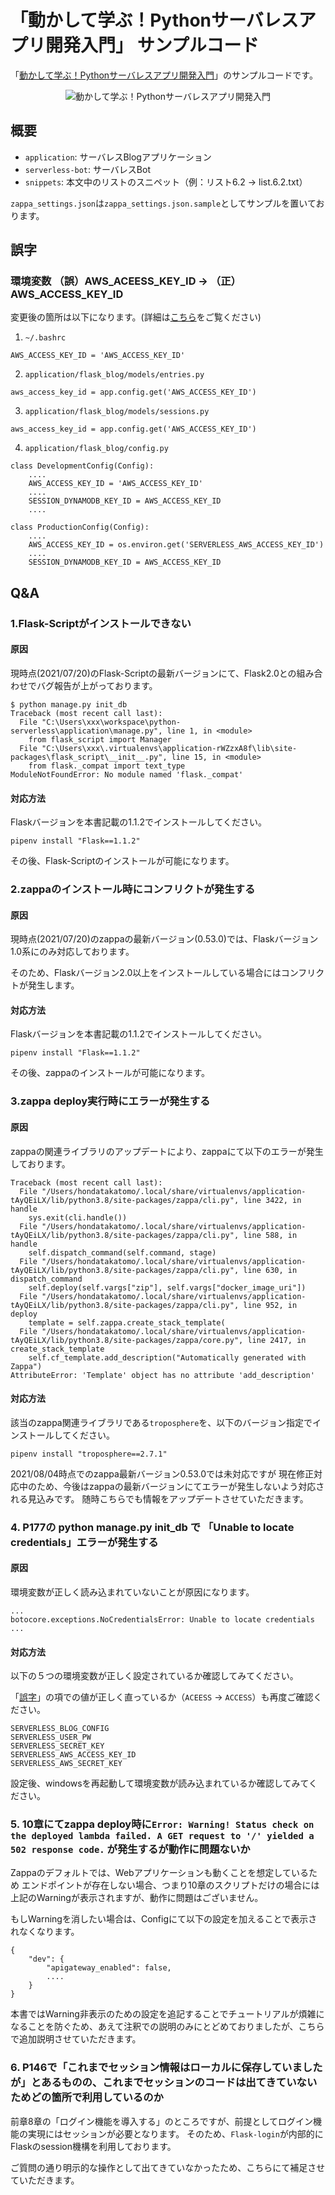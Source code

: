 「動かして学ぶ！Pythonサーバレスアプリ開発入門」 サンプルコード
====

「[動かして学ぶ！Pythonサーバレスアプリ開発入門](https://www.shoeisha.co.jp/book/detail/9784798169729)」のサンプルコードです。

<p align="center">
  <img src="https://m.media-amazon.com/images/I/51QnCB0lrdL.jpg" alt="動かして学ぶ！Pythonサーバレスアプリ開発入門"/>
</p>

## 概要

- `application`: サーバレスBlogアプリケーション
- `serverless-bot`: サーバレスBot
- `snippets`: 本文中のリストのスニペット（例：リスト6.2 -> list.6.2.txt）

`zappa_settings.json`は`zappa_settings.json.sample`としてサンプルを置いております。

## 誤字

### 環境変数 （誤）AWS_ACEESS_KEY_ID -> （正）AWS_ACCESS_KEY_ID

変更後の箇所は以下になります。(詳細は[こちら](https://github.com/chaingng/shoeisha_serverless_python_tutorial/commit/c6080953136b939b6af48d4c8ac1a74a8377f7b5)をご覧ください)


1. `~/.bashrc`
```
AWS_ACCESS_KEY_ID = 'AWS_ACCESS_KEY_ID'
```


2. `application/flask_blog/models/entries.py`
```
aws_access_key_id = app.config.get('AWS_ACCESS_KEY_ID')
```

3. `application/flask_blog/models/sessions.py`
```
aws_access_key_id = app.config.get('AWS_ACCESS_KEY_ID')
```

4. `application/flask_blog/config.py`
```
class DevelopmentConfig(Config):
    ....
    AWS_ACCESS_KEY_ID = 'AWS_ACCESS_KEY_ID'
    ....
    SESSION_DYNAMODB_KEY_ID = AWS_ACCESS_KEY_ID
    ....

class ProductionConfig(Config):
    ....
    AWS_ACCESS_KEY_ID = os.environ.get('SERVERLESS_AWS_ACCESS_KEY_ID')
    ....
    SESSION_DYNAMODB_KEY_ID = AWS_ACCESS_KEY_ID
```

## Q&A

### 1.Flask-Scriptがインストールできない

#### 原因

現時点(2021/07/20)のFlask-Scriptの最新バージョンにて、Flask2.0との組み合わせでバグ報告が上がっております。

```
$ python manage.py init_db
Traceback (most recent call last):
  File "C:\Users\xxx\workspace\python-serverless\application\manage.py", line 1, in <module>
    from flask_script import Manager
  File "C:\Users\xxx\.virtualenvs\application-rWZzxA8f\lib\site-packages\flask_script\__init__.py", line 15, in <module>
    from flask._compat import text_type
ModuleNotFoundError: No module named 'flask._compat'
```

#### 対応方法

Flaskバージョンを本書記載の1.1.2でインストールしてください。

```
pipenv install "Flask==1.1.2"
```

その後、Flask-Scriptのインストールが可能になります。

### 2.zappaのインストール時にコンフリクトが発生する

#### 原因

現時点(2021/07/20)のzappaの最新バージョン(0.53.0)では、Flaskバージョン1.0系にのみ対応しております。

そのため、Flaskバージョン2.0以上をインストールしている場合にはコンフリクトが発生します。

#### 対応方法

Flaskバージョンを本書記載の1.1.2でインストールしてください。

```
pipenv install "Flask==1.1.2"
```

その後、zappaのインストールが可能になります。


### 3.zappa deploy実行時にエラーが発生する

#### 原因

zappaの関連ライブラリのアップデートにより、zappaにて以下のエラーが発生しております。

```
Traceback (most recent call last):
  File "/Users/hondatakatomo/.local/share/virtualenvs/application-tAyQEiLX/lib/python3.8/site-packages/zappa/cli.py", line 3422, in handle
    sys.exit(cli.handle())
  File "/Users/hondatakatomo/.local/share/virtualenvs/application-tAyQEiLX/lib/python3.8/site-packages/zappa/cli.py", line 588, in handle
    self.dispatch_command(self.command, stage)
  File "/Users/hondatakatomo/.local/share/virtualenvs/application-tAyQEiLX/lib/python3.8/site-packages/zappa/cli.py", line 630, in dispatch_command
    self.deploy(self.vargs["zip"], self.vargs["docker_image_uri"])
  File "/Users/hondatakatomo/.local/share/virtualenvs/application-tAyQEiLX/lib/python3.8/site-packages/zappa/cli.py", line 952, in deploy
    template = self.zappa.create_stack_template(
  File "/Users/hondatakatomo/.local/share/virtualenvs/application-tAyQEiLX/lib/python3.8/site-packages/zappa/core.py", line 2417, in create_stack_template
    self.cf_template.add_description("Automatically generated with Zappa")
AttributeError: 'Template' object has no attribute 'add_description'
```

#### 対応方法

該当のzappa関連ライブラリである`troposphere`を、以下のバージョン指定でインストールしてください。

```
pipenv install "troposphere==2.7.1"
```

2021/08/04時点でのzappa最新バージョン0.53.0では未対応ですが
現在修正対応中のため、今後はzappaの最新バージョンにてエラーが発生しないよう対応される見込みです。
随時こちらでも情報をアップデートさせていただきます。

### 4. P177の python manage.py init_db で 「Unable to locate credentials」エラーが発生する

#### 原因

環境変数が正しく読み込まれていないことが原因になります。

```
...
botocore.exceptions.NoCredentialsError: Unable to locate credentials
...
```

#### 対応方法

以下の５つの環境変数が正しく設定されているか確認してみてください。

「[誤字](https://github.com/chaingng/shoeisha_serverless_python_tutorial/blob/master/README.md#%E8%AA%A4%E5%AD%97)」の項での値が正しく直っているか（`ACEESS` -> `ACCESS`）も再度ご確認ください。

```
SERVERLESS_BLOG_CONFIG
SERVERLESS_USER_PW
SERVERLESS_SECRET_KEY
SERVERLESS_AWS_ACCESS_KEY_ID
SERVERLESS_AWS_SECRET_KEY
```

設定後、windowsを再起動して環境変数が読み込まれているか確認してみてください。

### 5. 10章にてzappa deploy時に`Error: Warning! Status check on the deployed lambda failed. A GET request to '/' yielded a 502 response code.` が発生するが動作に問題ないか

Zappaのデフォルトでは、Webアプリケーションも動くことを想定しているため
エンドポイントが存在しない場合、つまり10章のスクリプトだけの場合には上記のWarningが表示されますが、動作に問題はございません。

もしWarningを消したい場合は、Configにて以下の設定を加えることで表示されなくなります。

```
{
    "dev": {
        "apigateway_enabled": false,
        ....
    }
}
```

本書ではWarning非表示のための設定を追記することでチュートリアルが煩雑になることを防ぐため、あえて注釈での説明のみにとどめておりましたが、こちらで追加説明させていただきます。

### 6. P146で「これまでセッション情報はローカルに保存していましたが」とあるものの、これまでセッションのコードは出てきていないためどの箇所で利用しているのか

前章8章の「ログイン機能を導入する」のところですが、前提としてログイン機能の実現にはセッションが必要となります。
そのため、`Flask-login`が内部的にFlaskのsession機構を利用しております。

ご質問の通り明示的な操作として出てきていなかったため、こちらにて補足させていただきます。
